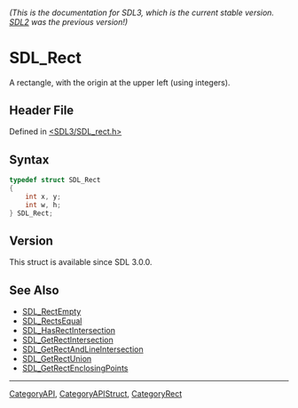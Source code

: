 ###### (This is the documentation for SDL3, which is the current stable version. [SDL2](https://wiki.libsdl.org/SDL2/) was the previous version!)
# SDL_Rect

A rectangle, with the origin at the upper left (using integers).

## Header File

Defined in [<SDL3/SDL_rect.h>](https://github.com/libsdl-org/SDL/blob/main/include/SDL3/SDL_rect.h)

## Syntax

```c
typedef struct SDL_Rect
{
    int x, y;
    int w, h;
} SDL_Rect;
```

## Version

This struct is available since SDL 3.0.0.

## See Also

- [SDL_RectEmpty](SDL_RectEmpty)
- [SDL_RectsEqual](SDL_RectsEqual)
- [SDL_HasRectIntersection](SDL_HasRectIntersection)
- [SDL_GetRectIntersection](SDL_GetRectIntersection)
- [SDL_GetRectAndLineIntersection](SDL_GetRectAndLineIntersection)
- [SDL_GetRectUnion](SDL_GetRectUnion)
- [SDL_GetRectEnclosingPoints](SDL_GetRectEnclosingPoints)

----
[CategoryAPI](CategoryAPI), [CategoryAPIStruct](CategoryAPIStruct), [CategoryRect](CategoryRect)

